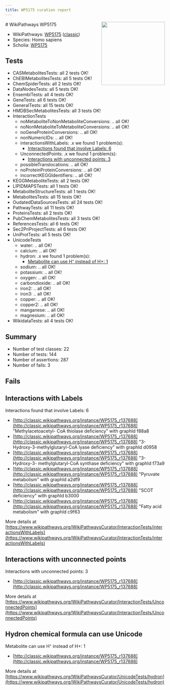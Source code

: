```yaml
---
title: WP5175 curation report
---
```


<img style="float: right; width: 200px" src="https://upload.wikimedia.org/wikipedia/commons/thumb/8/83/Wplogo_with_text_500.png/640px-Wplogo_with_text_500.png" />
# WikiPathways WP5175

* WikiPathways: [WP5175](https://wikipathways.org/pathways/WP5175) ([classic](https://classic.wikipathways.org/instance/WP5175))
* Species: Homo sapiens
* Scholia: [WP5175](https://scholia.toolforge.org/wikipathways/WP5175)
## Tests
* CASMetabolitesTests: all 2 tests OK!
* ChEBIMetabolitesTests: all 5 tests OK!
* ChemSpiderTests: all 2 tests OK!
* DataNodesTests: all 5 tests OK!
* EnsemblTests: all 4 tests OK!
* GeneTests: all 6 tests OK!
* GeneralTests: all 15 tests OK!
* HMDBSecMetabolitesTests: all 3 tests OK!
* InteractionTests
    * noMetaboliteToNonMetaboliteConversions: .. all OK!
    * noNonMetaboliteToMetaboliteConversions: .. all OK!
    * noGeneProteinConversions: .. all OK!
    * nonNumericIDs: .. all OK!
    * interactionsWithLabels: .x we found 1 problem(s):
        * [Interactions found that involve Labels: 6](#630d267d)
    * UnconnectedPoints: .x we found 1 problem(s):
        * [Interactions with unconnected points: 3](#35a61adb)
    * possibleTranslocations: .. all OK!
    * noProteinProteinConversions: .. all OK!
    * incorrectKEGGIdentifiers: .. all OK!
* KEGGMetaboliteTests: all 2 tests OK!
* LIPIDMAPSTests: all 1 tests OK!
* MetaboliteStructureTests: all 1 tests OK!
* MetabolitesTests: all 15 tests OK!
* OudatedDataSourcesTests: all 24 tests OK!
* PathwayTests: all 11 tests OK!
* ProteinsTests: all 2 tests OK!
* PubChemMetabolitesTests: all 3 tests OK!
* ReferencesTests: all 6 tests OK!
* Sec2PriProjectTests: all 6 tests OK!
* UniProtTests: all 5 tests OK!
* UnicodeTests
    * water: .. all OK!
    * calcium: .. all OK!
    * hydron: .x we found 1 problem(s):
        * [Metabolite can use H⁺ instead of H+: 1](#484bab84)
    * sodium: .. all OK!
    * potassium: .. all OK!
    * oxygen: .. all OK!
    * carbondioxide: .. all OK!
    * iron2: .. all OK!
    * iron3: .. all OK!
    * copper: .. all OK!
    * copper2: .. all OK!
    * manganese: .. all OK!
    * magnesium: .. all OK!
* WikidataTests: all 4 tests OK!


## Summary

* Number of test classes: 22
* Number of tests: 144
* Number of assertions: 287
* Number of fails: 3

## Fails

<a name="630d267d" />

## Interactions with Labels

Interactions found that involve Labels: 6

* [http://classic.wikipathways.org/instance/WP5175_r137688](http://classic.wikipathways.org/instance/WP5175_r137688) "Methylacetoacetyl- CoA 
thiolase deficiency" with graphId f88a8
* [http://classic.wikipathways.org/instance/WP5175_r137688](http://classic.wikipathways.org/instance/WP5175_r137688) "3-Hydroxy-3-methylglutaryl-CoA 
lyase deficiency" with graphId d0958
* [http://classic.wikipathways.org/instance/WP5175_r137688](http://classic.wikipathways.org/instance/WP5175_r137688) "3-Hydroxy-3- methylglutaryl-CoA 
synthase deficiency" with graphId f73a9
* [http://classic.wikipathways.org/instance/WP5175_r137688](http://classic.wikipathways.org/instance/WP5175_r137688) "Pyruvate metabolism" with graphId a2df9
* [http://classic.wikipathways.org/instance/WP5175_r137688](http://classic.wikipathways.org/instance/WP5175_r137688) "SCOT deficiency" with graphId b3000
* [http://classic.wikipathways.org/instance/WP5175_r137688](http://classic.wikipathways.org/instance/WP5175_r137688) "Fatty acid metabolism" with graphId c9f63


More details at [https://www.wikipathways.org/WikiPathwaysCurator/InteractionTests/interactionsWithLabels](https://www.wikipathways.org/WikiPathwaysCurator/InteractionTests/interactionsWithLabels)

<a name="35a61adb" />

## Interactions with unconnected points

Interactions with unconnected points: 3

* [http://classic.wikipathways.org/instance/WP5175_r137688](http://classic.wikipathways.org/instance/WP5175_r137688)


More details at [https://www.wikipathways.org/WikiPathwaysCurator/InteractionTests/UnconnectedPoints](https://www.wikipathways.org/WikiPathwaysCurator/InteractionTests/UnconnectedPoints)

<a name="484bab84" />

## Hydron chemical formula can use Unicode

Metabolite can use H⁺ instead of H+: 1

* [http://classic.wikipathways.org/instance/WP5175_r137688](http://classic.wikipathways.org/instance/WP5175_r137688)


More details at [https://www.wikipathways.org/WikiPathwaysCurator/UnicodeTests/hydron](https://www.wikipathways.org/WikiPathwaysCurator/UnicodeTests/hydron)

